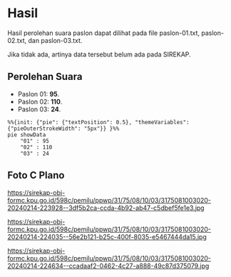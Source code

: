 # Hasil

Hasil perolehan suara paslon dapat dilihat pada file paslon-01.txt, paslon-02.txt, dan paslon-03.txt.

Jika tidak ada, artinya data tersebut belum ada pada SIREKAP.

## Perolehan Suara

 * Paslon 01: **95**.
 * Paslon 02: **110**.
 * Paslon 03: **24**.

```mermaid
%%{init: {"pie": {"textPosition": 0.5}, "themeVariables": {"pieOuterStrokeWidth": "5px"}} }%%
pie showData
    "01" : 95
    "02" : 110
    "03" : 24
```
## Foto C Plano

https://sirekap-obj-formc.kpu.go.id/598c/pemilu/ppwp/31/75/08/10/03/3175081003020-20240214-223928--3df5b2ca-ccda-4b92-ab47-c5dbef5fe1e3.jpg

https://sirekap-obj-formc.kpu.go.id/598c/pemilu/ppwp/31/75/08/10/03/3175081003020-20240214-224035--56e2b121-b25c-400f-8035-e5467444da15.jpg

https://sirekap-obj-formc.kpu.go.id/598c/pemilu/ppwp/31/75/08/10/03/3175081003020-20240214-224634--ccadaaf2-0462-4c27-a888-49c87d375079.jpg
